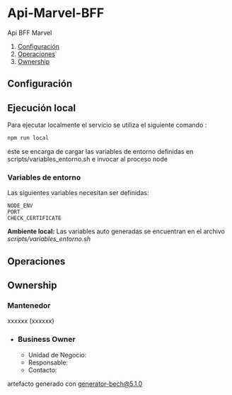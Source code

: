 # Api-Marvel-BFF

Api BFF Marvel

1. [Configuración](/readme.md#1-ownership)
2. [Operaciones](/readme.md#2-operaciones)
3. [Ownership](/readme.md#3-api-spec)

## Configuración

## Ejecución local

Para ejecutar localmente el servicio se utiliza el siguiente comando :
```bash
npm run local
```
éste se encarga de cargar las variables de entorno definidas en scripts/variables_entorno.sh
e invocar al proceso node

### Variables de entorno


Las siguientes variables necesitan ser definidas:

    NODE_ENV
    PORT
    CHECK_CERTIFICATE









**Ambiente local:**
Las variables auto generadas se encuentran
en el archivo _scripts/variables_entorno.sh_

## Operaciones



## Ownership

### Mantenedor

xxxxxx (xxxxxx)

- ### Business Owner
    - Unidad de Negocio:
    - Responsable:
    - Contacto:


artefacto generado con generator-bech@5.1.0
